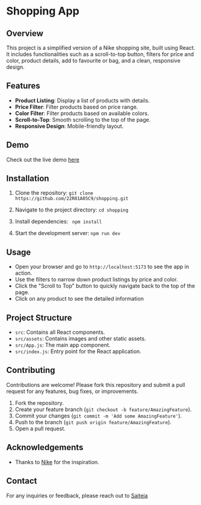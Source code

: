 # Shopping App

## Overview

This project is a simplified version of a Nike shopping site, built using React. It includes functionalities such as a scroll-to-top button, filters for price and color, product details, add to favourite or bag, and a clean, responsive design.

## Features

- **Product Listing**: Display a list of products with details.
- **Price Filter**: Filter products based on price range.
- **Color Filter**: Filter products based on available colors.
- **Scroll-to-Top**: Smooth scrolling to the top of the page.
- **Responsive Design**: Mobile-friendly layout.

## Demo

Check out the live demo [here](https://shopping.saiteja.fun)

## Installation

1. Clone the repository:
   `git clone https://github.com/22R01A05C9/shopping.git`
2. Navigate to the project directory:
   `cd shopping`

3. Install dependencies:
   ` npm install`
4. Start the development server:
   `npm run dev`

## Usage

- Open your browser and go to `http://localhost:5173` to see the app in action.
- Use the filters to narrow down product listings by price and color.
- Click the "Scroll to Top" button to quickly navigate back to the top of the page.
- Click on any product to see the detailed information

## Project Structure

- `src`: Contains all React components.
- `src/assets`: Contains images and other static assets.
- `src/App.js`: The main app component.
- `src/index.js`: Entry point for the React application.

## Contributing

Contributions are welcome! Please fork this repository and submit a pull request for any features, bug fixes, or improvements.

1. Fork the repository.
2. Create your feature branch (`git checkout -b feature/AmazingFeature`).
3. Commit your changes (`git commit -m 'Add some AmazingFeature'`).
4. Push to the branch (`git push origin feature/AmazingFeature`).
5. Open a pull request.

## Acknowledgements

- Thanks to [Nike](https://www.nike.com) for the inspiration.

## Contact

For any inquiries or feedback, please reach out to [Saiteja](mailto:ageerasaiteja@gmail.com)
